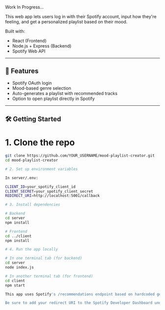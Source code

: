 Work In Progress...

This web app lets users log in with their Spotify account, input how they're feeling, and get a personalized playlist based on their mood.

Built with:
- React (Frontend)
- Node.js + Express (Backend)
- Spotify Web API

---

## 🚀 Features

- Spotify OAuth login
- Mood-based genre selection
- Auto-generates a playlist with recommended tracks
- Option to open playlist directly in Spotify

---

## 🛠️ Getting Started

# 1. Clone the repo

```bash
git clone https://github.com/YOUR_USERNAME/mood-playlist-creator.git
cd mood-playlist-creator

# 2. Set up environment variables

In server/.env:

CLIENT_ID=your_spotify_client_id
CLIENT_SECRET=your_spotify_client_secret
REDIRECT_URI=http://localhost:5001/callback

# 3. Install dependencies

# Backend
cd server
npm install

# Frontend
cd ../client
npm install

# 4. Run the app locally

# In one terminal tab (for backend)
cd server
node index.js

# In another terminal tab (for frontend)
cd client
npm start

This app uses Spotify's /recommendations endpoint based on hardcoded genre mappings.

Be sure to add your redirect URI to the Spotify Developer Dashboard under your app settings.